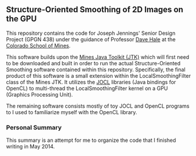 ## Structure-Oriented Smoothing of 2D Images on the GPU

This repository contains the code for Joseph Jennings' Senior Design Project (GPGN 438) 
under the guidance of Professor [Dave Hale](http://inside.mines.edu/~dhale) 
at the [Colorado School of Mines](http://mines.edu).

This software builds upon the  [Mines Java Toolkit (JTK)](https://github.com/dhale/jtk/) which 
will first need to be downloaded and built in order to run the actual Structure-Oriented Smoothing software 
contained within this repository. Specifically, the final product of this software
is a small extension within the LocalSmoothingFilter class of the Mines JTK.
It utilizes the [JOCL](http://www.jocl.org/) libraries (Java bindings for OpenCL) to multi-thread the 
LocalSmoothingFilter kernel on a GPU (Graphics Processing Unit). 

The remaining software consists mostly of toy JOCL and OpenCL programs to I used to familiarize 
myself with the OpenCL library.


### Personal Summary

This summary is an attempt for me to organize the code that I finished writing in May 2014.

